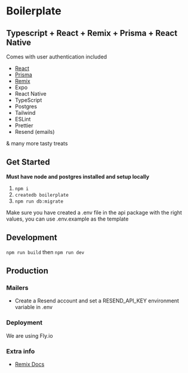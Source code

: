 # Boilerplate

## Typescript + React + Remix + Prisma + React Native

Comes with user authentication included

- [React](https://github.com/facebook/react)
- [Prisma](https://www.prisma.io)
- [Remix](https://remix.run)
- Expo
- React Native
- TypeScript
- Postgres
- Tailwind
- ESLint
- Prettier
- Resend (emails)

& many more tasty treats

## Get Started

**Must have node and postgres installed and setup locally**

1. `npm i`
2. `createdb boilerplate`
3. `npm run db:migrate`

Make sure you have created a .env file in the api package with the right values, you can use .env.example as the template

## Development

`npm run build`
then
`npm run dev`

## Production

### Mailers

- Create a Resend account and set a RESEND_API_KEY environment variable in .env

### Deployment

We are using Fly.io

### Extra info

- [Remix Docs](https://remix.run/docs)
